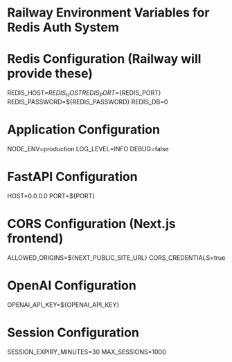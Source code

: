 # Railway Environment Variables for Redis Auth System

# Redis Configuration (Railway will provide these)
REDIS_HOST=${REDIS_HOST}
REDIS_PORT=${REDIS_PORT}
REDIS_PASSWORD=${REDIS_PASSWORD}
REDIS_DB=0

# Application Configuration
NODE_ENV=production
LOG_LEVEL=INFO
DEBUG=false

# FastAPI Configuration
HOST=0.0.0.0
PORT=${PORT}

# CORS Configuration (Next.js frontend)
ALLOWED_ORIGINS=${NEXT_PUBLIC_SITE_URL}
CORS_CREDENTIALS=true

# OpenAI Configuration
OPENAI_API_KEY=${OPENAI_API_KEY}

# Session Configuration
SESSION_EXPIRY_MINUTES=30
MAX_SESSIONS=1000